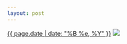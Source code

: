 ```yaml
---
layout: post
---
```


<p>
  <time><a href="/293">{{ page.date | date: "%B %e, %Y" }}</a></time>
  <a href="/293"><img src="{{ site.assets_url }}/293-640.jpg" srcset="{{ site.assets_url }}/293-1280.jpg 1280w, {{ site.assets_url }}/293-960.jpg 960w, {{ site.assets_url }}/293-640.jpg 640w, {{ site.assets_url }}/293-320.jpg 320w" sizes="(min-width: 700px) 50vw, calc(100vw - 2rem)" /></a>
</p>
